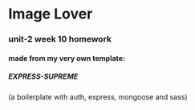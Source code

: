 # Image Lover

### unit-2 week 10 homework

#### made from my very own template:

##### EXPRESS-SUPREME

(a boilerplate with auth, express, mongoose and sass)
